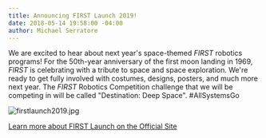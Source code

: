 ```yaml
---
title: Announcing FIRST Launch 2019!
date: 2018-05-14 19:58:00 -04:00
author: Michael Serratore
---
```


We are excited to hear about next year's space-themed *FIRST* robotics programs! For the 50th-year anniversary of the first moon landing in 1969, *FIRST* is celebrating with a tribute to space and space exploration. We're ready to get fully involved with costumes, designs, posters, and much more next year. The *FIRST* Robotics Competition challenge that we will be competing in will be called "Destination: Deep Space". #AllSystemsGo

![firstlaunch2019.jpg](/uploads/firstlaunch2019.jpg)

[Learn more about FIRST Launch on the Official Site](http://info.firstinspires.org/first-launch-2019)